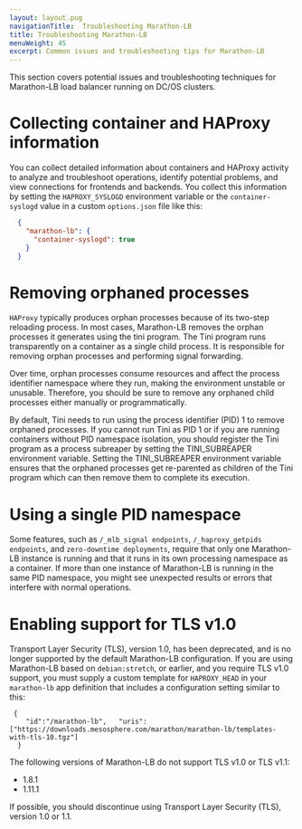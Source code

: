 ```yaml
---
layout: layout.pug
navigationTitle:  Troubleshooting Marathon-LB
title: Troubleshooting Marathon-LB  
menuWeight: 45
excerpt: Common issues and troubleshooting tips for Marathon-LB
---
```

This section covers potential issues and troubleshooting techniques for Marathon-LB load balancer running on DC/OS clusters.

# Collecting container and HAProxy information
You can collect detailed information about containers and HAProxy activity to analyze and troubleshoot operations, identify potential problems, and view connections for frontends and backends. You collect this information by setting the `HAPROXY_SYSLOGD` environment variable or the `container-syslogd` value in a custom `options.json` file like this:

```json
  {
    "marathon-lb": {
      "container-syslogd": true
    }
  }
```

# Removing orphaned processes
`HAProxy` typically produces orphan processes because of its two-step reloading process. In most cases, Marathon-LB removes the orphan processes it generates using the tini program. The Tini program runs transparently on a container as a single child process. It is responsible for removing orphan processes and performing signal forwarding.

Over time, orphan processes consume resources and affect the process identifier namespace where they run, making the environment unstable or unusable. Therefore, you should be sure to remove any orphaned child processes either manually or programmatically.

By default, Tini needs to run using the process identifier (PID) 1 to remove orphaned processes. If you cannot run Tini as PID 1 or if you are running containers without PID namespace isolation, you should register the Tini program as a process subreaper by  setting the TINI_SUBREAPER environment variable.  Setting the TINI_SUBREAPER environment variable ensures that the orphaned processes get re-parented as children of the Tini program which can then remove them to complete its execution.

# Using a single PID namespace
Some features, such as `/_mlb_signal endpoints`, `/_haproxy_getpids endpoints`, and `zero-downtime deployments`, require that only one Marathon-LB instance is running and that it runs in its own processing namespace as a container. If more than one instance of Marathon-LB is running in the same PID namespace, you might see unexpected results or errors that interfere with normal operations.

# Enabling support for TLS v1.0
Transport Layer Security (TLS), version 1.0, has been deprecated, and is no longer supported by the default Marathon-LB configuration. If you are using Marathon-LB based on `debian:stretch`, or earlier, and you require TLS v1.0 support, you must supply a custom template for `HAPROXY_HEAD` in your `marathon-lb` app definition that includes a configuration setting similar to this:

```
 {
    "id":"/marathon-lb",   "uris":["https://downloads.mesosphere.com/marathon/marathon-lb/templates-with-tls-10.tgz"]
  }
```

The following versions of Marathon-LB do not support TLS v1.0 or TLS v1.1:
* 1.8.1
* 1.11.1

If possible, you should discontinue using Transport Layer Security (TLS), version 1.0 or 1.1.
